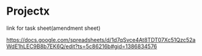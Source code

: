 # Projectx
link for task sheet(amendment sheet)

https://docs.google.com/spreadsheets/d/1d7qSvce4At8TDT07Xc51Qzc52aWdE1hLEC9B8b7EK6Q/edit?ts=5c86216b#gid=1386834576
